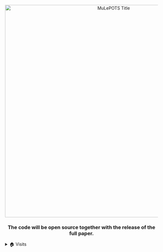 <p align="center">
    <a id="MuLePOTS" href="#MuLePOTS">
        <img src="https://pypots.com/figs/pypots_logos/MuLePOTS.jpg" alt="MuLePOTS Title" title="MuLePOTS Title" width="700"/>
    </a>
</p>

### <p align="center">The code will be open source together with the release of the full paper.</p>


<details>
<summary>🏠 Visits</summary>
<a href="https://github.com/WenjieDu/MuLePOTS">
    <img alt="MuLePOTS visits" align="left" src="https://hits.seeyoufarm.com/api/count/incr/badge.svg?url=https%3A%2F%2Fgithub.com%2FWenjieDu%2FMuLePOTS&count_bg=%2379C83D&title_bg=%23555555&icon=&icon_color=%23E7E7E7&title=Visits%20since%20Sep%202023&edge_flat=false">
</a>
</details>